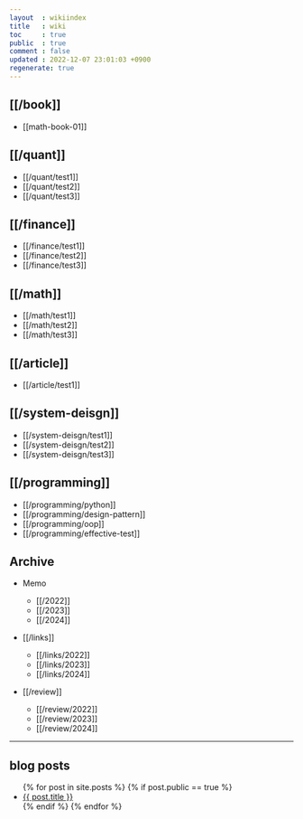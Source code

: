 ```yaml
---
layout  : wikiindex
title   : wiki
toc     : true
public  : true
comment : false
updated : 2022-12-07 23:01:03 +0900
regenerate: true
---
```


## [[/book]]
* [[math-book-01]]

## [[/quant]]

* [[/quant/test1]]
* [[/quant/test2]]
* [[/quant/test3]]

## [[/finance]]

* [[/finance/test1]]
* [[/finance/test2]]
* [[/finance/test3]]

## [[/math]]

* [[/math/test1]]
* [[/math/test2]]
* [[/math/test3]]

## [[/article]]

* [[/article/test1]]

## [[/system-deisgn]]

* [[/system-deisgn/test1]]
* [[/system-deisgn/test2]]
* [[/system-deisgn/test3]]

## [[/programming]]

* [[/programming/python]]
* [[/programming/design-pattern]]
* [[/programming/oop]]
* [[/programming/effective-test]]

## Archive

* Memo
    * [[/2022]]
    * [[/2023]]
    * [[/2024]]

* [[/links]]
    * [[/links/2022]]
    * [[/links/2023]]
    * [[/links/2024]]

* [[/review]]
    * [[/review/2022]]
    * [[/review/2023]]
    * [[/review/2024]]

---

## blog posts
<div>
    <ul>
{% for post in site.posts %}
    {% if post.public == true %}
        <li>
            <a class="post-link" href="{{ post.url | prepend: site.baseurl }}">
                {{ post.title }}
            </a>
        </li>
    {% endif %}
{% endfor %}
    </ul>
</div>

